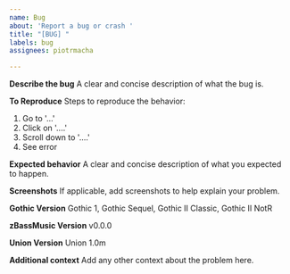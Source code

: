 ```yaml
---
name: Bug
about: 'Report a bug or crash '
title: "[BUG] "
labels: bug
assignees: piotrmacha

---
```


**Describe the bug**
A clear and concise description of what the bug is.

**To Reproduce**
Steps to reproduce the behavior:
1. Go to '...'
2. Click on '....'
3. Scroll down to '....'
4. See error

**Expected behavior**
A clear and concise description of what you expected to happen.

**Screenshots**
If applicable, add screenshots to help explain your problem.

**Gothic Version**
Gothic 1, Gothic Sequel, Gothic II Classic, Gothic II NotR

**zBassMusic Version**
v0.0.0

**Union Version**
Union 1.0m

**Additional context**
Add any other context about the problem here.
